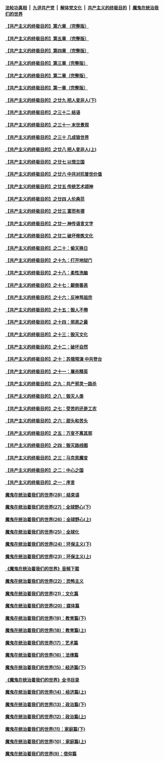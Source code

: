 ####  [法轮功真相](../../../../basic/blob/master/README.md?t=05161201) &nbsp;|&nbsp; [九评共产党](../../../../9ping.md/blob/master/README.md?t=05161201) &nbsp;|&nbsp; [解体党文化](../../../../jtdwh.md/blob/master/README.md?t=05161201)  &nbsp;|&nbsp; [共产主义的终极目的](../../../../gczydzjmd.md/blob/master/README.md?t=05161201) &nbsp;|&nbsp; [魔鬼在统治我们的世界](../../../../mgztzwmdsj.md/blob/master/README.md?t=05161201) 

#### [【共产主义的终极目的】第六章 （完整版）](../pages/nsc422/n11428913.md?t=05161201) 

#### [【共产主义的终极目的】第五章 （完整版）](../pages/nsc422/n11428912.md?t=05161201) 

#### [【共产主义的终极目的】第四章 （完整版）](../pages/nsc422/n11428907.md?t=05161201) 

#### [【共产主义的终极目的】第三章（完整版）](../pages/nsc422/n11428848.md?t=05161201) 

#### [【共产主义的终极目的】第二章（完整版）](../pages/nsc422/n11428831.md?t=05161201) 

#### [【共产主义的终极目的】第一章（完整版）](../pages/nsc422/n11417651.md?t=05161201) 

#### [【共产主义的终极目的】之廿九 把人变非人(下)](../pages/nsc422/n11344140.md?t=05161201) 

#### [【共产主义的终极目的】之三十二 结语](../pages/nsc422/n11360535.md?t=05161201) 

#### [【共产主义的终极目的】之三十一 末世景观](../pages/nsc422/n11351129.md?t=05161201) 

#### [【共产主义的终极目的】之三十 几成狼世界](../pages/nsc422/n11348280.md?t=05161201) 

#### [【共产主义的终极目的】之廿八 把人变非人(上)](../pages/nsc422/n11340492.md?t=05161201) 

#### [【共产主义的终极目的】之廿七 以恨立国](../pages/nsc422/n11336944.md?t=05161201) 

#### [【共产主义的终极目的】之廿六 中共对抗普世价值](../pages/nsc422/n11324785.md?t=05161201) 

#### [【共产主义的终极目的】之廿五 传统艺术颂神](../pages/nsc422/n11296396.md?t=05161201) 

#### [【共产主义的终极目的】之廿四 人伦典范](../pages/nsc422/n11296397.md?t=05161201) 

#### [【共产主义的终极目的】之廿三 富而有德](../pages/nsc422/n11283598.md?t=05161201) 

#### [【共产主义的终极目的】之廿一 神传语言文字](../pages/nsc422/n11263265.md?t=05161201) 

#### [【共产主义的终极目的】之廿二 破坏修炼文化](../pages/nsc422/n11245728.md?t=05161201) 

#### [【共产主义的终极目的】之二十：偷天换日](../pages/nsc422/n11238846.md?t=05161201) 

#### [【共产主义的终极目的】之十九：打开地狱门](../pages/nsc422/n11206376.md?t=05161201) 

#### [【共产主义的终极目的】之十八：柔性洗脑](../pages/nsc422/n11199994.md?t=05161201) 

#### [【共产主义的终极目的】之十七：颠倒善恶](../pages/nsc422/n11179782.md?t=05161201) 

#### [【共产主义的终极目的】之十六：反神骂祖宗](../pages/nsc422/n11166798.md?t=05161201) 

#### [【共产主义的终极目的】之十五：毁人不倦](../pages/nsc422/n11166792.md?t=05161201) 

#### [【共产主义的终极目的】之十四：邪恶之最](../pages/nsc422/n11150249.md?t=05161201) 

#### [【共产主义的终极目的】之十三：毁灭文化](../pages/nsc422/n11135227.md?t=05161201) 

#### [【共产主义的终极目的】之十二：破坏自然](../pages/nsc422/n11135214.md?t=05161201) 

#### [【共产主义的终极目的】之十：苏俄预演 中共登台](../pages/nsc422/n11118424.md?t=05161201) 

#### [【共产主义的终极目的】之十一：屠杀精英](../pages/nsc422/n11118442.md?t=05161201) 

#### [【共产主义的终极目的】之九：共产邪灵一路杀](../pages/nsc422/n11114139.md?t=05161201) 

#### [【共产主义的终极目的】之八：毁灭人类](../pages/nsc422/n11108503.md?t=05161201) 

#### [【共产主义的终极目的】之七：受苦的还是工农](../pages/nsc422/n11101809.md?t=05161201) 

#### [【共产主义的终极目的】之六：甜头和苦头](../pages/nsc422/n11096971.md?t=05161201) 

#### [【共产主义的终极目的】之五：万变不离其邪](../pages/nsc422/n11091285.md?t=05161201) 

#### [【共产主义的终极目的】之四：毁灭路线图](../pages/nsc422/n11086284.md?t=05161201) 

#### [【共产主义的终极目的】之三：马克思魔变](../pages/nsc422/n11061941.md?t=05161201) 

#### [【共产主义的终极目的】之二：中心之国](../pages/nsc422/n11047728.md?t=05161201) 

#### [【共产主义的终极目的】之一：序言](../pages/nsc422/n11086077.md?t=05161201) 

#### [魔鬼在统治着我们的世界(28)：结束语](../pages/nsc422/n10936246.md?t=05161201) 

#### [魔鬼在统治着我们的世界(27)：全球野心(下)](../pages/nsc422/n10928319.md?t=05161201) 

#### [魔鬼在统治着我们的世界(26)：全球野心(上)](../pages/nsc422/n10900318.md?t=05161201) 

#### [魔鬼在统治着我们的世界(25)：全球化](../pages/nsc422/n10788205.md?t=05161201) 

#### [魔鬼在统治着我们的世界(24)：环保主义(下)](../pages/nsc422/n10695307.md?t=05161201) 

#### [魔鬼在统治着我们的世界(23)：环保主义(上)](../pages/nsc422/n10688613.md?t=05161201) 

#### [《魔鬼在统治着我们的世界》音频下载](../pages/nsc422/n10635553.md?t=05161201) 

#### [魔鬼在统治着我们的世界(22)：恐怖主义](../pages/nsc422/n10614727.md?t=05161201) 

#### [魔鬼在统治着我们的世界(21)：文化篇](../pages/nsc422/n10597706.md?t=05161201) 

#### [魔鬼在统治着我们的世界(20)：媒体篇](../pages/nsc422/n10586579.md?t=05161201) 

#### [魔鬼在统治着我们的世界(19)：教育篇(下)](../pages/nsc422/n10564808.md?t=05161201) 

#### [魔鬼在统治着我们的世界(18)：教育篇(上)](../pages/nsc422/n10526970.md?t=05161201) 

#### [魔鬼在统治着我们的世界(17)：艺术篇](../pages/nsc422/n10499093.md?t=05161201) 

#### [魔鬼在统治着我们的世界(16)：法律篇](../pages/nsc422/n10485969.md?t=05161201) 

#### [魔鬼在统治着我们的世界(15)：经济篇(下)](../pages/nsc422/n10469975.md?t=05161201) 

#### [《魔鬼在统治着我们的世界》全书目录](../pages/nsc422/n10464261.md?t=05161201) 

#### [魔鬼在统治着我们的世界(14)：经济篇(上)](../pages/nsc422/n10457370.md?t=05161201) 

#### [魔鬼在统治着我们的世界(13)：政治篇(下)](../pages/nsc422/n10448270.md?t=05161201) 

#### [魔鬼在统治着我们的世界(12)：政治篇(上)](../pages/nsc422/n10444576.md?t=05161201) 

#### [魔鬼在统治着我们的世界(11)：家庭篇(下)](../pages/nsc422/n10440961.md?t=05161201) 

#### [魔鬼在统治着我们的世界(10)：家庭篇(上)](../pages/nsc422/n10435448.md?t=05161201) 

#### [魔鬼在统治着我们的世界(9)：信仰篇](../pages/nsc422/n10432159.md?t=05161201) 


